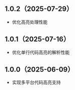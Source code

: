 ## 1.0.2（2025-07-29）
* 优化高亮处理性能
## 1.0.1（2025-07-16）
* 优化单行代码高亮的解析性能
## 1.0.0（2025-06-09）
* 实现多平台代码高亮支持
